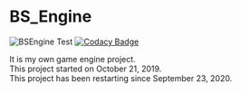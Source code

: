 # BS_Engine

![BSEngine Test](https://github.com/blAs1N/BSEngine/workflows/BSEngine%20Test/badge.svg)
[![Codacy Badge](https://api.codacy.com/project/badge/Grade/4db8f194e3bc4a36a55ae80232565745)](https://www.codacy.com/manual/blAs1N/BS_Engine?utm_source=github.com&amp;utm_medium=referral&amp;utm_content=blAs1N/BS_Engine&amp;utm_campaign=Badge_Grade)

It is my own game engine project.  
This project started on October 21, 2019.  
This project has been restarting since September 23, 2020.  
